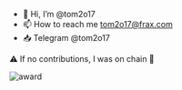 - 👋 Hi, I’m @tom2o17
- 📫 How to reach me tom2o17@frax.com
- 📥 Telegram @tom2o17

⚠️ If no contributions, I was on chain 🤪

![award](https://i.seadn.io/s/raw/files/86c073a4bd686ee623600d7f1cc6b775.gif?auto=format&dpr=1&w=100)
<!---
tom2o17/tom2o17 is a ✨ special ✨ repository because its `README.md` (this file) appears on your GitHub profile.
You can click the Preview link to take a look at your changes.
--->
